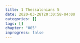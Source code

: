 ```yaml
---
title: 1 Thessalonians 5
date: 2020-03-28T20:30:58-04:00
categories: []
tags: []
chapter: "005"
inprogress: false
---
```


